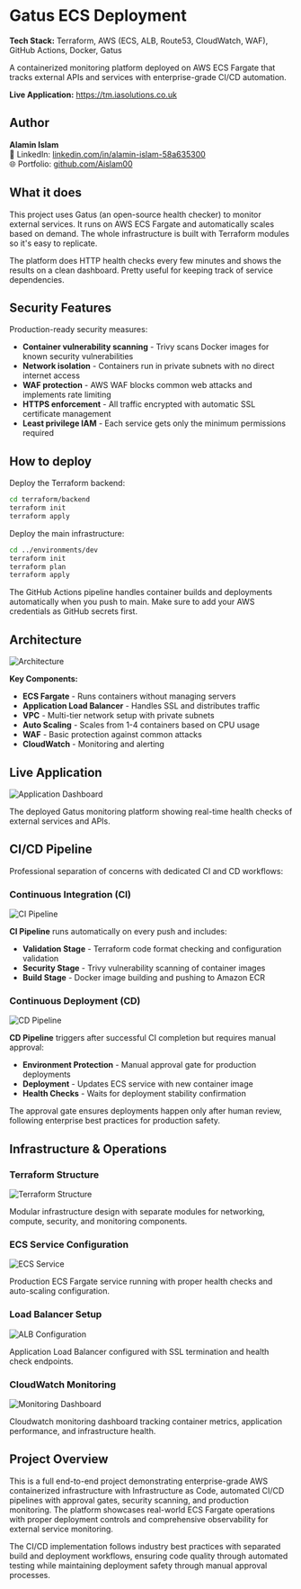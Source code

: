 # Gatus ECS Deployment

**Tech Stack:** Terraform, AWS (ECS, ALB, Route53, CloudWatch, WAF), GitHub Actions, Docker, Gatus

A containerized monitoring platform deployed on AWS ECS Fargate that tracks external APIs and services with enterprise-grade CI/CD automation.

**Live Application:** https://tm.iasolutions.co.uk

## Author

**Alamin Islam**  
💼 LinkedIn: [linkedin.com/in/alamin-islam-58a635300](https://www.linkedin.com/in/alamin-islam-58a635300)  
🌐 Portfolio: [github.com/Aislam00](https://github.com/Aislam00)

## What it does

This project uses Gatus (an open-source health checker) to monitor external services. It runs on AWS ECS Fargate and automatically scales based on demand. The whole infrastructure is built with Terraform modules so it's easy to replicate.

The platform does HTTP health checks every few minutes and shows the results on a clean dashboard. Pretty useful for keeping track of service dependencies.

## Security Features

Production-ready security measures:
- **Container vulnerability scanning** - Trivy scans Docker images for known security vulnerabilities
- **Network isolation** - Containers run in private subnets with no direct internet access
- **WAF protection** - AWS WAF blocks common web attacks and implements rate limiting
- **HTTPS enforcement** - All traffic encrypted with automatic SSL certificate management
- **Least privilege IAM** - Each service gets only the minimum permissions required

## How to deploy

Deploy the Terraform backend:
```bash
cd terraform/backend
terraform init
terraform apply
```

Deploy the main infrastructure:
```bash
cd ../environments/dev
terraform init
terraform plan
terraform apply
```

The GitHub Actions pipeline handles container builds and deployments automatically when you push to main. Make sure to add your AWS credentials as GitHub secrets first.

## Architecture

![Architecture](screenshots/architecture-diagram.png)

**Key Components:**
- **ECS Fargate** - Runs containers without managing servers
- **Application Load Balancer** - Handles SSL and distributes traffic  
- **VPC** - Multi-tier network setup with private subnets
- **Auto Scaling** - Scales from 1-4 containers based on CPU usage
- **WAF** - Basic protection against common attacks
- **CloudWatch** - Monitoring and alerting

## Live Application

![Application Dashboard](screenshots/app-dashboard.png)

The deployed Gatus monitoring platform showing real-time health checks of external services and APIs.

## CI/CD Pipeline

Professional separation of concerns with dedicated CI and CD workflows:

### Continuous Integration (CI)
![CI Pipeline](screenshots/Ci-gatecs.png)

**CI Pipeline** runs automatically on every push and includes:
- **Validation Stage** - Terraform code format checking and configuration validation
- **Security Stage** - Trivy vulnerability scanning of container images
- **Build Stage** - Docker image building and pushing to Amazon ECR

### Continuous Deployment (CD)
![CD Pipeline](screenshots/cd-gatecs.png)

**CD Pipeline** triggers after successful CI completion but requires manual approval:
- **Environment Protection** - Manual approval gate for production deployments
- **Deployment** - Updates ECS service with new container image
- **Health Checks** - Waits for deployment stability confirmation

The approval gate ensures deployments happen only after human review, following enterprise best practices for production safety.

## Infrastructure & Operations

### Terraform Structure
![Terraform Structure](screenshots/terraform-modules.png)

Modular infrastructure design with separate modules for networking, compute, security, and monitoring components.

### ECS Service Configuration
![ECS Service](screenshots/ecs-service.png)

Production ECS Fargate service running with proper health checks and auto-scaling configuration.

### Load Balancer Setup
![ALB Configuration](screenshots/alb-listeners.png)

Application Load Balancer configured with SSL termination and health check endpoints.

### CloudWatch Monitoring
![Monitoring Dashboard](screenshots/cloudwatch-dashboard.png)

Cloudwatch monitoring dashboard tracking container metrics, application performance, and infrastructure health.

## Project Overview

This is a full end-to-end project demonstrating enterprise-grade AWS containerized infrastructure with Infrastructure as Code, automated CI/CD pipelines with approval gates, security scanning, and production monitoring. The platform showcases real-world ECS Fargate operations with proper deployment controls and comprehensive observability for external service monitoring.

The CI/CD implementation follows industry best practices with separated build and deployment workflows, ensuring code quality through automated testing while maintaining deployment safety through manual approval processes.